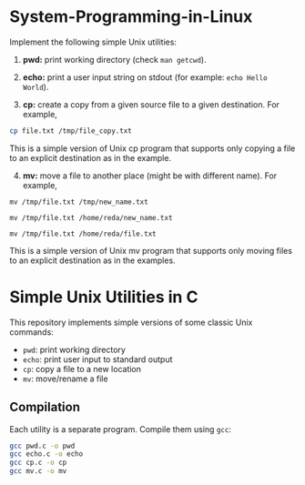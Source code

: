 # System-Programming-in-Linux

Implement the following simple Unix utilities:

1. **pwd:** print working directory (check `man getcwd`).

2. **echo:** print a user input string on stdout (for example: `echo Hello World`).

3. **cp:** create a copy from a given source file to a given destination. For example,

``` bash
cp file.txt /tmp/file_copy.txt
```
This is a simple version of Unix cp program that supports only copying a file to an explicit destination as in the example.

4. **mv:** move a file to another place (might be with different name). For example,

``` shell 
mv /tmp/file.txt /tmp/new_name.txt

mv /tmp/file.txt /home/reda/new_name.txt

mv /tmp/file.txt /home/reda/file.txt
```

This is a simple version of Unix mv program that supports only moving files to an explicit destination as in the examples.

# Simple Unix Utilities in C

This repository implements simple versions of some classic Unix commands:

- `pwd`: print working directory
- `echo`: print user input to standard output
- `cp`: copy a file to a new location
- `mv`: move/rename a file

## Compilation

Each utility is a separate program. Compile them using `gcc`:

```bash
gcc pwd.c -o pwd
gcc echo.c -o echo
gcc cp.c -o cp
gcc mv.c -o mv
